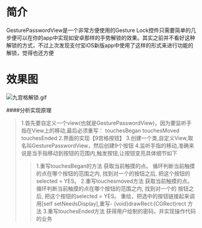 
# 简介
GesturePasswordView是一个非常方便使用的Gesture Lock控件只需要简单的几步便可以在你的app中实现如安卓那样的手势解锁的效果。其实之前并不看好这种解锁的方式，不过上次发现支付宝iOS新版app中使用了这样的形式来进行功能的解锁，觉得也还方便

# 效果图

![九宫格解锁.gif](http://upload-images.jianshu.io/upload_images/1818626-16859665f17c8616.gif?imageMogr2/auto-orient/strip)

####分析实现原理
>1.首先要自定义一个view(也就是GesturePasswordView)，因为要监听手指在View上的移动,最后必须重写：
touchesBegan
touchesMoved
touchesEnded
2.界面的实现【9宫格按钮】
3.创建一个类,自定义View,取名叫GesturePasswordView，然后创建9个按钮
4.监听手指的移动,准确来说是当手指移动到按钮的范围内,触发按钮,让按钮变亮具体细节如下
>>1.重写touchesBegan的方法
     获取当前触摸的点。
     循环判断当前触摸的点在哪个按钮的范围之内, 找到对一个的按钮之后, 把这个按钮的selected = YES。
     2.重写touchesmoved方法
        获取当前触摸的点。
        循环判断当前触摸的点在哪个按钮的范围之内, 找到对一个的 按钮之后, 把这个按钮的selected = YES。
        重绘，把选中的按钮链接起来调用[self setNeedsDisplay],重写- (void)drawRect:(CGRect)rect 方法
3.重写touchesEnded方法
   获得用户绘制的密码，并实现操作代码的业务
